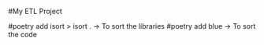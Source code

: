 #My ETL Project

#poetry add isort > isort . -> To sort the libraries
#poetry add blue -> To sort the code